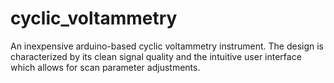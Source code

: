 # cyclic_voltammetry
An inexpensive arduino-based cyclic voltammetry instrument. The design is characterized by its clean signal quality and the intuitive user interface which allows for scan parameter adjustments. 

